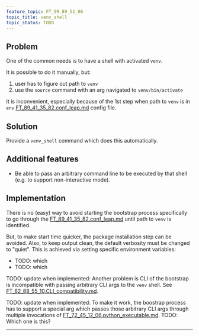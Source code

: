 ```yaml
---
feature_topic: FT_99_89_51_06
topic_title: venv_shell
topic_status: TODO
---
```


## Problem

One of the common needs is to have a shell with activated `venv`.

It is possible to do it manually, but:
1.  user has to figure out path to `venv`
2.  use the `source` command with an arg navigated to `venv/bin/activate`

It is inconvenient, especially because of the 1st step
when path to `venv` is in `env` [FT_89_41_35_82.conf_leap.md] config file.

## Solution

Provide a `venv_shell` command which does this automatically.

## Additional features

*   Be able to pass an arbitrary command line to be executed by that shell (e.g. to support non-interactive mode).

## Implementation

There is no (easy) way to avoid starting the bootstrap process specifically to
go through the [FT_89_41_35_82.conf_leap.md][FT_89_41_35_82.conf_leap.md] until path to `venv` is identified.

But, to make start time quicker, the package installation step can be avoided.
Also, to keep output clean, the default verbosity must be changed to "quiet".
This is achieved via setting specific environment variables:
*   TODO: which
*   TODO: which

TODO: update when implemented:
Another problem is CLI of the bootstrap is incompatible with passing arbitrary CLI args to the `venv` shell.
See [FT_62_88_55_10.CLI_compatibility.md][FT_62_88_55_10.CLI_compatibility.md].

TODO: update when implemented:
To make it work, the boostrap process has to support a special arg which passes those arbitrary CLI args
through multiple invocations of [FT_72_45_12_06.python_executable.md][FT_72_45_12_06.python_executable.md].
TODO: Which one is this?

---

[FT_89_41_35_82.conf_leap.md]: FT_89_41_35_82.conf_leap.md
[FT_72_45_12_06.python_executable.md]: FT_72_45_12_06.python_executable.md
[FT_62_88_55_10.CLI_compatibility.md]: FT_62_88_55_10.CLI_compatibility.md
